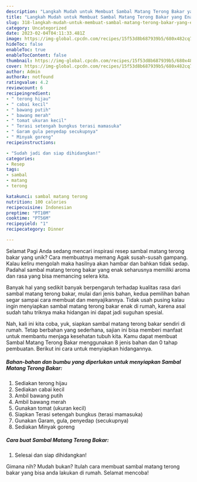 ```yaml
---
description: "Langkah Mudah untuk Membuat Sambal Matang Terong Bakar yang Enak, Mantap"
title: "Langkah Mudah untuk Membuat Sambal Matang Terong Bakar yang Enak, Mantap"
slug: 318-langkah-mudah-untuk-membuat-sambal-matang-terong-bakar-yang-enak-mantap
category: Uncategorized
date: 2023-02-04T04:11:33.481Z
image: https://img-global.cpcdn.com/recipes/15f53d8b687939b5/680x482cq70/sambal-matang-terong-bakar-foto-resep-utama.jpg
hideToc: false
enableToc: true
enableTocContent: false
thumbnail: https://img-global.cpcdn.com/recipes/15f53d8b687939b5/680x482cq70/sambal-matang-terong-bakar-foto-resep-utama.jpg
cover: https://img-global.cpcdn.com/recipes/15f53d8b687939b5/680x482cq70/sambal-matang-terong-bakar-foto-resep-utama.jpg
author: Admin
authorAv: notfound
ratingvalue: 4.2
reviewcount: 6
recipeingredient:
- " terong hijau"
- " cabai kecil"
- " bawang putih"
- " bawang merah"
- " tomat ukuran kecil"
- " Terasi setengah bungkus terasi mamasuka"
- " Garam gula penyedap secukupnya"
- " Minyak goreng"
recipeinstructions:

- "Sudah jadi dan siap dihidangkan!"
categories:
- Resep
tags:
- sambal
- matang
- terong

katakunci: sambal matang terong 
nutrition: 100 calories
recipecuisine: Indonesian
preptime: "PT10M"
cooktime: "PT56M"
recipeyield: "1"
recipecategory: Dinner

---
```



Selamat Pagi Anda sedang mencari inspirasi resep sambal matang terong bakar yang unik? Cara membuatnya memang Agak susah-susah gampang. Kalau keliru mengolah maka hasilnya akan hambar dan bahkan tidak sedap. Padahal sambal matang terong bakar yang enak seharusnya memiliki aroma dan rasa yang bisa memancing selera kita.




Banyak hal yang sedikit banyak berpengaruh terhadap kualitas rasa dari sambal matang terong bakar, mulai dari jenis bahan, kedua pemilihan bahan segar sampai cara membuat dan menyajikannya. Tidak usah pusing kalau ingin menyiapkan sambal matang terong bakar enak di rumah, karena asal sudah tahu triknya maka hidangan ini dapat jadi suguhan spesial.


Nah, kali ini kita coba, yuk, siapkan sambal matang terong bakar sendiri di rumah. Tetap berbahan yang sederhana, sajian ini bisa memberi manfaat untuk membantu menjaga kesehatan tubuh kita. Kamu dapat membuat Sambal Matang Terong Bakar menggunakan 8 jenis bahan dan 0 tahap pembuatan. Berikut ini cara untuk menyiapkan hidangannya.

<!--inarticleads1-->

##### Bahan-bahan dan bumbu yang diperlukan untuk menyiapkan Sambal Matang Terong Bakar:

1. Sediakan  terong hijau
1. Sediakan  cabai kecil
1. Ambil  bawang putih
1. Ambil  bawang merah
1. Gunakan  tomat (ukuran kecil)
1. Siapkan  Terasi setengah bungkus (terasi mamasuka)
1. Gunakan  Garam, gula, penyedap (secukupnya)
1. Sediakan  Minyak goreng




<!--inarticleads2-->

##### Cara buat Sambal Matang Terong Bakar:


1. Selesai dan siap dihidangkan!



Gimana nih? Mudah bukan? Itulah cara membuat sambal matang terong bakar yang bisa anda lakukan di rumah. Selamat mencoba!
